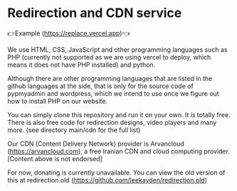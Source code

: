 # Redirection and CDN service

👉Example (https://replace.vercel.app)👈

We use HTML, CSS, JavaScript and other programming languages such as PHP (currently not supported as we are using vercel to deploy, which means it does not have PHP installed) and python.

Although there are other programming languages that are listed in the github languages at the side, that is only for the source code of pypmyadmin and wordpress, which we intend to use once we figure out how to install PHP on our website.

You can simply clone this repository and run it on your own. It is totally free. There is also free code for redirection designs, video players and many more. (see directory main/cdn for the full list)

Our CDN (Content Delivery Network) provider is Arvancloud (https://arvancloud.com), a free Iranian CDN and cloud computing provider.
[Content above is not endorsed]

For now, donating is currently unavailable. You can view the old version of this at redirection.old (https://github.com/leekayden/redirection.old)

